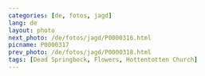```yaml
---
categories: [de, fotos, jagd]
lang: de
layout: photo
next_photo: /de/fotos/jagd/P0000316.html
picname: P0000317
prev_photo: /de/fotos/jagd/P0000318.html
tags: [Dead Springbock, Flowers, Hottentotten Church]
---
```

